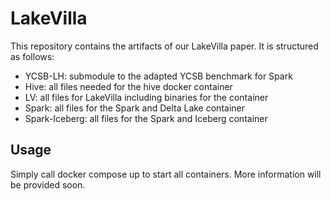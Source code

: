 # LakeVilla

This repository contains the artifacts of our LakeVilla paper.
It is structured as follows:
- YCSB-LH: submodule to the adapted YCSB benchmark for Spark
- Hive: all files needed for the hive docker container
- LV: all files for LakeVilla including binaries for the container
- Spark: all files for the Spark and Delta Lake container
- Spark-Iceberg: all files for the Spark and Iceberg container


## Usage
Simply call docker compose up to start all containers. More information will be provided soon. 